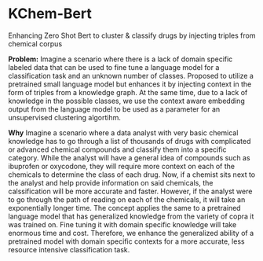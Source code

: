 # KChem-Bert
Enhancing Zero Shot Bert to cluster &amp; classify drugs by injecting triples from chemical corpus 

**Problem:**
Imagine a scenario where there is a lack of domain specific labeled data that can be used to fine tune a language model for a classification task and an unknown number of classes. Proposed to utilize a pretrained small language model but enhances it by injecting context in the form of triples from a knowledge graph. At the same time, due to a lack of knowledge in the possible classes, we use the context aware embedding output from the language model to be used as a parameter for an unsupervised clustering algortihm.

**Why**
Imagine a scenario where a data analyst with very basic chemical knowledge has to go through a list of thousands of drugs with complicated or advanced chemical compounds and classify them into a specific category. While the analyst will have a general idea of compounds such as ibuprofen or oxycodone, they will require more context on each of the chemicals to determine the class of each drug. Now, if a chemist sits next to the analyst and help provide information on said chemicals, the calssification will be more accurate and faster. However, if the analyst were to go through the path of reading on each of the chemicals, it will take an exponentially longer time. The concept applies the same to a pretrained language model that has generalized knowledge from the variety of copra it was trained on. Fine tuning it with domain specific knowledge will take enormous time and cost. Therefore, we enhance the generalized ability of a pretrained model with domain specific contexts for a more accurate, less resource intensive classification task.
